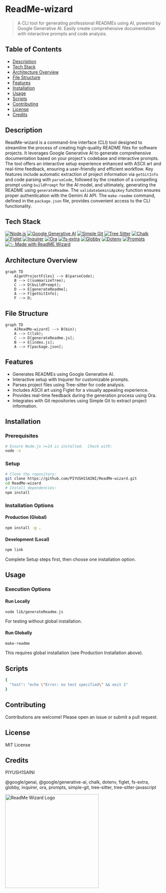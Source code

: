 # ReadMe-wizard

> A CLI tool for generating professional READMEs using AI, powered by Google Generative AI.  Easily create comprehensive documentation with interactive prompts and code analysis.

## Table of Contents

- [Description](#description)
- [Tech Stack](#tech-stack)
- [Architecture Overview](#architecture-overview)
- [File Structure](#file-structure)
- [Features](#features)
- [Installation](#installation)
- [Usage](#usage)
- [Scripts](#scripts)
- [Contributing](#contributing)
- [License](#license)
- [Credits](#credits)


## Description

ReadMe-wizard is a command-line interface (CLI) tool designed to streamline the process of creating high-quality README files for software projects. It leverages Google Generative AI to generate comprehensive documentation based on your project's codebase and interactive prompts.  The tool offers an interactive setup experience enhanced with ASCII art and real-time feedback, ensuring a user-friendly and efficient workflow. Key features include automatic extraction of project information via `getGitInfo` and code parsing with `parseCode`, followed by the creation of a compelling prompt using `buildPrompt` for the AI model, and ultimately, generating the README using `generateReadme`. The `validateGeminiApiKey` function ensures proper authentication with the Gemini AI API.  The `make-readme` command, defined in the `package.json` file, provides convenient access to the CLI functionality.

## Tech Stack

[![Node.js](https://img.shields.io/badge/Node.js-Green?style=for-the-badge&logo=node.js&logoColor=white)](https://nodejs.org/) [![Google Generative AI](https://img.shields.io/badge/Google%20Generative%20AI-Blue?style=for-the-badge&logo=google-cloud&logoColor=white)](https://cloud.google.com/generative-ai) [![Simple Git](https://img.shields.io/badge/Simple%20Git-Blue?style=for-the-badge)](https://www.npmjs.com/package/simple-git) [![Tree Sitter](https://img.shields.io/badge/Tree%20Sitter-Blue?style=for-the-badge)](https://github.com/tree-sitter/tree-sitter) [![Chalk](https://img.shields.io/badge/Chalk-Green?style=for-the-badge)](https://github.com/chalk/chalk) [![Figlet](https://img.shields.io/badge/Figlet-Blue?style=for-the-badge)](https://www.npmjs.com/package/figlet) [![Inquirer](https://img.shields.io/badge/Inquirer-Blue?style=for-the-badge)](https://www.npmjs.com/package/inquirer) [![Ora](https://img.shields.io/badge/Ora-Green?style=for-the-badge)](https://www.npmjs.com/package/ora) [![fs-extra](https://img.shields.io/badge/fs-extra-Blue?style=for-the-badge)](https://www.npmjs.com/package/fs-extra) [![Globby](https://img.shields.io/badge/Globby-Blue?style=for-the-badge)](https://www.npmjs.com/package/globby) [![Dotenv](https://img.shields.io/badge/Dotenv-Blue?style=for-the-badge)](https://www.npmjs.com/package/dotenv) [![Prompts](https://img.shields.io/badge/Prompts-Blue?style=for-the-badge)](https://www.npmjs.com/package/prompts) [![✨ Made with ReadME Wizard](https://img.shields.io/badge/✨%20Made%20with-ReadME%20Wizard-blueviolet?style=for-the-badge&logo=markdown&logoColor=white)](https://github.com/PIYUSH1SAINI/ReadMe-wizard.git)


## Architecture Overview

```mermaid
graph TD
    A[getProjectFiles] --> B(parseCode);
    B --> C(summarizeTree);
    C --> D(buildPrompt);
    D --> E[generateReadme];
    A --> F[getGitInfo];
    F --> D;
```

## File Structure

```mermaid
graph TD
    A[ReadMe-wizard] --> B(bin);
    A --> C(lib);
    C --> D[generateReadme.js];
    B --> E[index.js];
    A --> F[package.json];

```

## Features

*   Generates READMEs using Google Generative AI.
*   Interactive setup with Inquirer for customizable prompts.
*   Parses project files using Tree-sitter for code analysis.
*   Includes ASCII art using Figlet for a visually appealing experience.
*   Provides real-time feedback during the generation process using Ora.
*   Integrates with Git repositories using Simple Git to extract project information.


## Installation

### Prerequisites

```bash
# Ensure Node.js >=14 is installed.  Check with:
node -v
```

### Setup

```bash
# Clone the repository:
git clone https://github.com/PIYUSH1SAINI/ReadMe-wizard.git
cd ReadMe-wizard
# Install dependencies:
npm install
```

### Installation Options

#### Production (Global)

```bash
npm install -g .
```

#### Development (Local)

```bash
npm link
```
Complete Setup steps first, then choose one installation option.


## Usage

### Execution Options

#### Run Locally

```bash
node lib/generateReadme.js
```
For testing without global installation.


#### Run Globally

```bash
make-readme
```
This requires global installation (see Production Installation above).


## Scripts

```bash
{
  "test": "echo \"Error: no test specified\" && exit 1"
}
```

## Contributing

Contributions are welcome! Please open an issue or submit a pull request.

## License

MIT License

## Credits

PIYUSH1SAINI

@google/genai, @google/generative-ai, chalk, dotenv, figlet, fs-extra, globby, inquirer, ora, prompts, simple-git, tree-sitter, tree-sitter-javascript

    

<a href="https://github.com/PIYUSH1SAINI/ReadMe-wizard.git" target="_blank">
    <img src="https://res.cloudinary.com/dy1znaiby/image/upload/v1753459910/ReadMe-wizard-logo_ouhi2h.png" alt="ReadMe Wizard Logo" width="300"/>
    </a>
